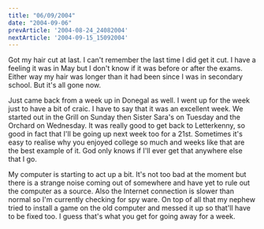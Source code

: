 ```yaml
---
title: "06/09/2004"
date: "2004-09-06"
prevArticle: '2004-08-24_24082004'
nextArticle: '2004-09-15_15092004'
---
```

Got my hair cut at last. I can't remember the last time I did get it cut. I have a feeling it was in May but I don't know if it was before or after the exams. Either way my hair was longer than it had been since I was in secondary school. But it's all gone now.

Just came back from a week up in Donegal as well. I went up for the week just to have a bit of craic. I have to say that it was an excellent week. We started out in the Grill on Sunday then Sister Sara's on Tuesday and the Orchard on Wednesday. It was really good to get back to Letterkenny, so good in fact that I'll be going up next week too for a 21st. Sometimes it's easy to realise why you enjoyed college so much and weeks like that are the best example of it. God only knows if I'll ever get that anywhere else that I go.

My computer is starting to act up a bit. It's not too bad at the moment but there is a strange noise coming out of somewhere and have yet to rule out the computer as a source. Also the Internet connection is slower than normal so I'm currently checking for spy ware. On top of all that my nephew tried to install a game on the old computer and messed it up so that'll have to be fixed too. I guess that's what you get for going away for a week.